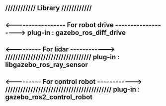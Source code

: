 //////////// Library ////////////
---------------------------------

<----------------- For robot drive ------------------->
plug-in : gazebo_ros_diff_drive
---------------------------------

<--------- For lidar ------------>
//////////////////////////////////
plug-in : libgazebo_ros_ray_sensor
----------------------------------

<--------- For control robot ------------>
//////////////////////////////////////////
plug-in : gazebo_ros2_control_robot
------------------------------------------
